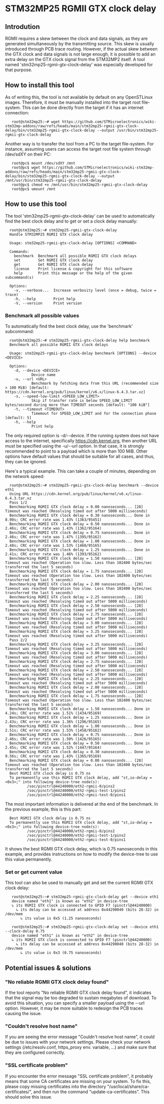 # STM32MP25 RGMII GTX clock delay

## Introdution

RGMII requires a skew between the clock and data signals, as they are
generated simultaneously by the transmitting source. This skew is
usually introduced through PCB trace routing. However, if the actual
skew between the GTX clock and data signals is not large enough, it is
possible to add an extra delay on the GTX clock signal from the
STM32MP2 itself. A tool named 'stm32mp25-rgmii-gtx-clock-delay' was
especially developed for that purpose.

## How to install this tool

As of writing this, the tool is not available by default on any
OpenSTLinux images. Therefore, it must be manually installed into the
target root file-system. This can be done directly from the target if
it has an internet connection:
```
   root@stm32mp25:~# wget https://github.com/STMicroelectronics/wiki-stm32mp-addons/raw/refs/heads/main/stm32mp25-rgmii-gtx-clock-delay/bin/stm32mp25-rgmii-gtx-clock-delay --output /usr/bin/stm32mp25-rgmii-gtx-clock-delay
```

Another way is to transfer the tool from a PC to the target
file-system.  For instance, assuming users can access the target root
file system through /dev/sdXY on their PC:
```
   root@pc$ mount /dev/sdXY /mnt
   root@pc$ wget https://github.com/STMicroelectronics/wiki-stm32mp-addons/raw/refs/heads/main/stm32mp25-rgmii-gtx-clock-delay/bin/stm32mp25-rgmii-gtx-clock-delay --output /mnt/usr/bin/stm32mp25-rgmii-gtx-clock-delay
   root@pc$ chmod +x /mnt/usr/bin/stm32mp25-rgmii-gtx-clock-delay
   root@pc$ umount /mnt
```

## How to use this tool

The tool 'stm32mp25-rgmii-gtx-clock-delay' can be used to
automatically find the best clock delay and to get or set a clock
delay manually:
```
  root@stm32mp25:~# stm32mp25-rgmii-gtx-clock-delay
  Handle STM32MP25 RGMII GTX clock delay
  
  Usage: stm32mp25-rgmii-gtx-clock-delay [OPTIONS] <COMMAND>
  
  Commands:
    benchmark  Benchmark all possible RGMII GTX clock delays
    set        Set RGMII GTX clock delay
    get        Get RGMII GTX clock delay
    license    Print license & copyright for this software
    help       Print this message or the help of the given subcommand(s)
  
  Options:
    -v, --verbose...  Increase verbosity level (once = debug, twice = trace)
    -h, --help        Print help
    -V, --version     Print version
```

### Benchmark all possible values

To automatically find the best clock delay, use the 'benchmark' subcommand:
```
  root@stm32mp25:~# stm32mp25-rgmii-gtx-clock-delay help benchmark
  Benchmark all possible RGMII GTX clock delays
  
  Usage: stm32mp25-rgmii-gtx-clock-delay benchmark [OPTIONS] --device <DEVICE>
  
  Options:
    -d, --device <DEVICE>
            Device name
    -u, --url <URL>
            Benchmark by fetching data from this URL (recommended size > 100 MiB) [default: https://cdn.kernel.org/pub/linux/kernel/v6.x/linux-6.4.3.tar.xz]
    -s, --speed-low-limit <SPEED_LOW_LIMIT>
            Skip if transfer rate is below SPEED_LOW_LIMIT bytes/second during more than TIMEOUT seconds [default: "100 kiB"]
    -t, --timeout <TIMEOUT>
            Timemout for SPEED_LOW_LIMIT and for the connection phase [default: 5]
    -h, --help
            Print help
```

The only required option is -d/--device. If the running system does
not have access to the internet, specifically https://cdn.kernel.org,
then another URL must be specified using the -u/--url option. In that
case, it is strongly recommended to point to a payload which is more
than 100 MiB. Other options have default values that should be
suitable for all cases, and thus, they can be ignored.

Here's a typical example. This can take a couple of minutes, depending
on the network speed:
```
  root@stm32mp25:~# stm32mp25-rgmii-gtx-clock-delay benchmark --device eth1
  Using URL https://cdn.kernel.org/pub/linux/kernel/v6.x/linux-6.4.3.tar.xz
  Pass 1/2
  Benchmarking RGMII GTX clock delay = 0.00 nanoseconds... [28] Timeout was reached (Resolving timed out after 5000 milliseconds)
  Benchmarking RGMII GTX clock delay = 0.30 nanoseconds... Done in 8.90s; CRC error rate was 1.43% (1363/95451)
  Benchmarking RGMII GTX clock delay = 0.50 nanoseconds... Done in 2.46s; CRC error rate was 1.43% (1362/95164)
  Benchmarking RGMII GTX clock delay = 0.75 nanoseconds... Done in 2.46s; CRC error rate was 1.47% (1395/95162)
  Benchmarking RGMII GTX clock delay = 1.00 nanoseconds... Done in 2.48s; CRC error rate was 1.53% (1460/95165)
  Benchmarking RGMII GTX clock delay = 1.25 nanoseconds... Done in 2.41s; CRC error rate was 1.46% (1393/95162)
  Benchmarking RGMII GTX clock delay = 1.50 nanoseconds... [28] Timeout was reached (Operation too slow. Less than 102400 bytes/sec transferred the last 5 seconds)
  Benchmarking RGMII GTX clock delay = 1.75 nanoseconds... [28] Timeout was reached (Operation too slow. Less than 102400 bytes/sec transferred the last 5 seconds)
  Benchmarking RGMII GTX clock delay = 2.00 nanoseconds... [28] Timeout was reached (Operation too slow. Less than 102400 bytes/sec transferred the last 5 seconds)
  Benchmarking RGMII GTX clock delay = 2.25 nanoseconds... [28] Timeout was reached (Resolving timed out after 5000 milliseconds)
  Benchmarking RGMII GTX clock delay = 2.50 nanoseconds... [28] Timeout was reached (Resolving timed out after 5000 milliseconds)
  Benchmarking RGMII GTX clock delay = 2.75 nanoseconds... [28] Timeout was reached (Resolving timed out after 5000 milliseconds)
  Benchmarking RGMII GTX clock delay = 3.00 nanoseconds... [28] Timeout was reached (Resolving timed out after 5000 milliseconds)
  Benchmarking RGMII GTX clock delay = 3.25 nanoseconds... [28] Timeout was reached (Resolving timed out after 5000 milliseconds)
  Pass 2/2
  Benchmarking RGMII GTX clock delay = 3.25 nanoseconds... [28] Timeout was reached (Resolving timed out after 5000 milliseconds)
  Benchmarking RGMII GTX clock delay = 3.00 nanoseconds... [28] Timeout was reached (Resolving timed out after 5000 milliseconds)
  Benchmarking RGMII GTX clock delay = 2.75 nanoseconds... [28] Timeout was reached (Resolving timed out after 5000 milliseconds)
  Benchmarking RGMII GTX clock delay = 2.50 nanoseconds... [28] Timeout was reached (Resolving timed out after 5000 milliseconds)
  Benchmarking RGMII GTX clock delay = 2.25 nanoseconds... [28] Timeout was reached (Resolving timed out after 5000 milliseconds)
  Benchmarking RGMII GTX clock delay = 2.00 nanoseconds... [28] Timeout was reached (Resolving timed out after 5000 milliseconds)
  Benchmarking RGMII GTX clock delay = 1.75 nanoseconds... [28] Timeout was reached (Operation too slow. Less than 102400 bytes/sec transferred the last 5 seconds)
  Benchmarking RGMII GTX clock delay = 1.50 nanoseconds... Done in 4.24s; CRC error rate was 1.51% (1434/95169)
  Benchmarking RGMII GTX clock delay = 1.25 nanoseconds... Done in 2.43s; CRC error rate was 1.36% (1296/95165)
  Benchmarking RGMII GTX clock delay = 1.00 nanoseconds... Done in 2.51s; CRC error rate was 1.53% (1458/95162)
  Benchmarking RGMII GTX clock delay = 0.75 nanoseconds... Done in 2.46s; CRC error rate was 1.50% (1426/95165)
  Benchmarking RGMII GTX clock delay = 0.50 nanoseconds... Done in 2.45s; CRC error rate was 1.52% (1447/95164)
  Benchmarking RGMII GTX clock delay = 0.30 nanoseconds... Done in 9.56s; CRC error rate was 1.43% (1365/95169)
  Benchmarking RGMII GTX clock delay = 0.00 nanoseconds... [28] Timeout was reached (Operation too slow. Less than 102400 bytes/sec transferred the last 5 seconds)
  Best RGMII GTX clock delay is 0.75 ns
  To permanently use this RGMII GTX clock delay, add "st,io-delay = <0x3>;" into following device-tree node(s):
          /soc/pinctrl@44240000/eth2-rgmii-0/pins2
          /soc/pinctrl@44240000/eth2-rgmii-test-1/pins2
          /soc/pinctrl@44240000/eth2-rgmii-test-0/pins1
```

The most important information is delivered at the end of the
benchmark.  In the previous example, this is this part:
```
  Best RGMII GTX clock delay is 0.75 ns
  To permanently use this RGMII GTX clock delay, add "st,io-delay = <0x3>;" into following device-tree node(s):
          /soc/pinctrl@44240000/eth2-rgmii-0/pins2
          /soc/pinctrl@44240000/eth2-rgmii-test-1/pins2
          /soc/pinctrl@44240000/eth2-rgmii-test-0/pins1
```

It shows the best RGMII GTX clock delay, which is 0.75 nanoseconds in
this example, and provides instructions on how to modify the
device-tree to use this value permanently.


### Set or get current value

This tool can also be used to manually get and set the current RGMII
GTX clock delay:
```
   root@stm32mp25:~# stm32mp25-rgmii-gtx-clock-delay get --device eth1
   device named "eth1" is known as "eth2" in device-tree
   ↳ its RGMII GTX clock is connected to GPIO F7 (pinctrl@44240000)
     ↳ its delay can be accessed at address 0x44290040 (bits 28-32) in /dev/mem
       ↳ its value is 0x5 (1.25 nanoseconds)

   root@stm32mp25:~# stm32mp25-rgmii-gtx-clock-delay set --device eth1 --clock-delay 0.75
   device named "eth1" is known as "eth2" in device-tree
   ↳ its RGMII GTX clock is connected to GPIO F7 (pinctrl@44240000)
     ↳ its delay can be accessed at address 0x44290040 (bits 28-32) in /dev/mem
       ↳ its value is 0x3 (0.75 nanoseconds)
```

## Potential issues & solutions

### "No reliable RGMII GTX clock delay found"

If the tool reports "No reliable RGMII GTX clock delay found", it
indicates that the signal may be too degraded to sustain
megabytes of download.  To avoid this situation, you can specify
a smaller payload using the --url option. However, it may be more
suitable to redesign the PCB traces causing the issue.

### "Couldn't resolve host name"

If you are seeing the error message "Couldn't resolve host name", it
could be due to issues with your network settings.  Please check your
network settings (/etc/resolv.conf, https_proxy env. variable, ...)
and make sure that they are configured correctly.

### "SSL certificate problem"

If you encounter the error message "SSL certificate problem", it
probably means that some CA certificates are missing on your
system. To fix this, please copy missing certificates into the
directory "/usr/local/share/ca-certificates/", and then run the
command "update-ca-certificates". This should solve this issue.
